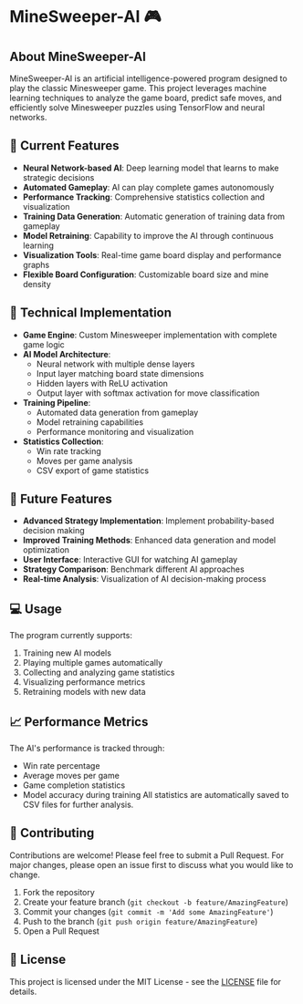 # MineSweeper-AI 🎮

## About MineSweeper-AI
MineSweeper-AI is an artificial intelligence-powered program designed to play the classic Minesweeper game. This project leverages machine learning techniques to analyze the game board, predict safe moves, and efficiently solve Minesweeper puzzles using TensorFlow and neural networks.

## 🌟 Current Features
- **Neural Network-based AI**: Deep learning model that learns to make strategic decisions
- **Automated Gameplay**: AI can play complete games autonomously
- **Performance Tracking**: Comprehensive statistics collection and visualization
- **Training Data Generation**: Automatic generation of training data from gameplay
- **Model Retraining**: Capability to improve the AI through continuous learning
- **Visualization Tools**: Real-time game board display and performance graphs
- **Flexible Board Configuration**: Customizable board size and mine density

## 🔧 Technical Implementation
- **Game Engine**: Custom Minesweeper implementation with complete game logic
- **AI Model Architecture**:
  - Neural network with multiple dense layers
  - Input layer matching board state dimensions
  - Hidden layers with ReLU activation
  - Output layer with softmax activation for move classification
- **Training Pipeline**:
  - Automated data generation from gameplay
  - Model retraining capabilities
  - Performance monitoring and visualization
- **Statistics Collection**:
  - Win rate tracking
  - Moves per game analysis
  - CSV export of game statistics

## 🚀 Future Features
- **Advanced Strategy Implementation**: Implement probability-based decision making
- **Improved Training Methods**: Enhanced data generation and model optimization
- **User Interface**: Interactive GUI for watching AI gameplay
- **Strategy Comparison**: Benchmark different AI approaches
- **Real-time Analysis**: Visualization of AI decision-making process

## 💻 Usage
The program currently supports:
1. Training new AI models
2. Playing multiple games automatically
3. Collecting and analyzing game statistics
4. Visualizing performance metrics
5. Retraining models with new data

## 📈 Performance Metrics
The AI's performance is tracked through:
- Win rate percentage
- Average moves per game
- Game completion statistics
- Model accuracy during training
All statistics are automatically saved to CSV files for further analysis.

## 🤝 Contributing
Contributions are welcome! Please feel free to submit a Pull Request. For major changes, please open an issue first to discuss what you would like to change.

1. Fork the repository
2. Create your feature branch (`git checkout -b feature/AmazingFeature`)
3. Commit your changes (`git commit -m 'Add some AmazingFeature'`)
4. Push to the branch (`git push origin feature/AmazingFeature`)
5. Open a Pull Request

## 📝 License
This project is licensed under the MIT License - see the [LICENSE](LICENSE) file for details.
